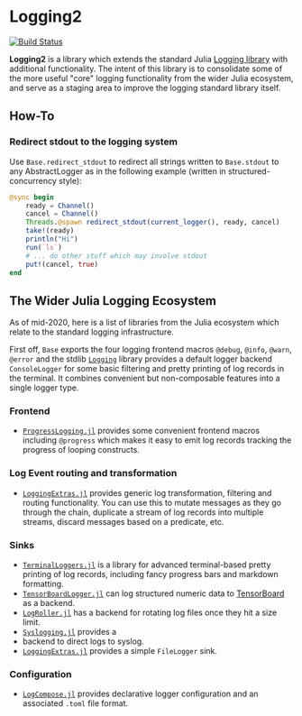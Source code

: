 # Logging2

[![Build Status](https://github.com/c42f/Logging2.jl/workflows/CI/badge.svg)](https://github.com/c42f/Logging2.jl/actions)

**Logging2** is a library which extends the standard Julia
[Logging library](https://docs.julialang.org/en/v1/stdlib/Logging) with
additional functionality. The intent of this library is to consolidate some
of the more useful "core" logging functionality from the wider Julia ecosystem,
and serve as a staging area to improve the logging standard library itself.

## How-To

### Redirect stdout to the logging system

Use `Base.redirect_stdout` to redirect all strings written to `Base.stdout`
to any AbstractLogger as in the following example (written in
structured-concurrency style):

```julia
@sync begin
    ready = Channel()
    cancel = Channel()
    Threads.@spawn redirect_stdout(current_logger(), ready, cancel)
    take!(ready)
    println("Hi")
    run(`ls`)
    # ... do other stuff which may involve stdout
    put!(cancel, true)
end
```

## The Wider Julia Logging Ecosystem

As of mid-2020, here is a list of libraries from the Julia ecosystem which
relate to the standard logging infrastructure.

First off, `Base` exports the four logging frontend macros `@debug`, `@info`,
`@warn`, `@error` and the stdlib
[`Logging`](https://docs.julialang.org/en/v1/stdlib/Logging) library provides a
default logger backend `ConsoleLogger` for some basic filtering and pretty
printing of log records in the terminal. It combines convenient but
non-composable features into a single logger type.

### Frontend

* [`ProgressLogging.jl`](https://github.com/JunoLab/ProgressLogging.jl)
  provides some convenient frontend macros including `@progress` which makes it
  easy to emit log records tracking the progress of looping constructs.

### Log Event routing and transformation

* [`LoggingExtras.jl`](https://github.com/oxinabox/LoggingExtras.jl) provides
  generic log transformation, filtering and routing functionality. You can use
  this to mutate messages as they go through the chain, duplicate a stream of
  log records into multiple streams, discard messages based on a predicate, etc.

### Sinks

* [`TerminalLoggers.jl`](https://github.com/c42f/TerminalLoggers.jl) is a
  library for advanced terminal-based pretty printing of log records, including
  fancy progress bars and markdown formatting.
* [`TensorBoardLogger.jl`](https://github.com/PhilipVinc/TensorBoardLogger.jl)
  can log structured numeric data to
  [TensorBoard](https://www.tensorflow.org/tensorboard) as a backend.
* [`LogRoller.jl`](https://github.com/tanmaykm/LogRoller.jl) has a backend for
  rotating log files once they hit a size limit.
* [`Syslogging.jl`](https://github.com/tanmaykm/SyslogLogging.jl) provides a
* backend to direct logs to syslog.
* [`LoggingExtras.jl`](https://github.com/oxinabox/LoggingExtras.jl) provides a
  simple `FileLogger` sink.

### Configuration

* [`LogCompose.jl`](https://github.com/tanmaykm/LogCompose.jl) provides
  declarative logger configuration and an associated `.toml` file format.

